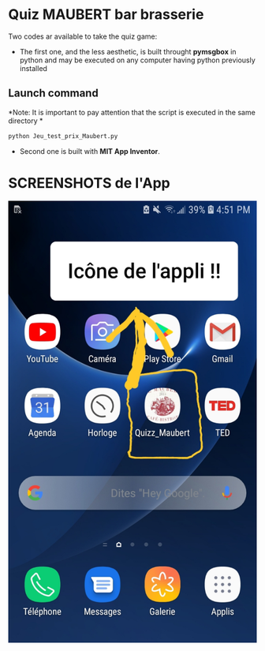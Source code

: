 # Quiz MAUBERT bar brasserie

Two codes ar available to take the quiz game:
- The first one, and the less aesthetic, is built throught **pymsgbox** in python and may be executed on any computer having python previously installed

## Launch command

*Note: It is important to pay attention that the script is executed in the same directory *

```bash
python Jeu_test_prix_Maubert.py 
```

- Second one is built with **MIT App Inventor**. 

# SCREENSHOTS de l'App
 

![alt text](https://github.com/amandinesandri/Jeux_Maubert/blob/master/screenshots/20200330_165756.jpg)
